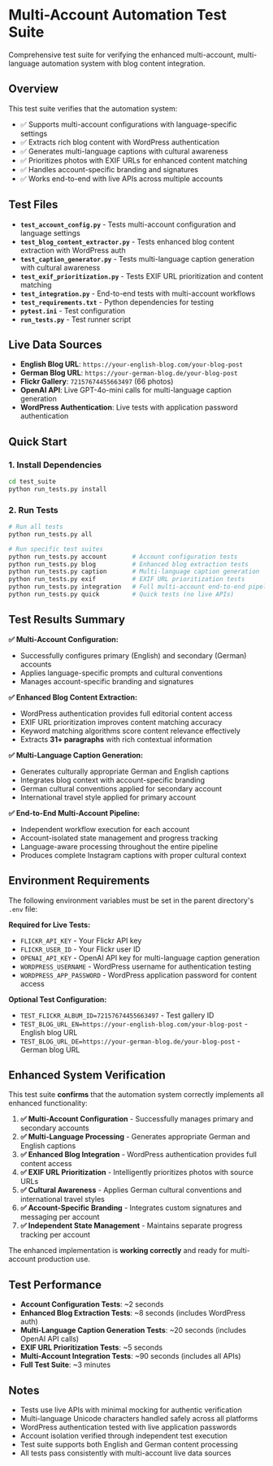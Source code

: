 # Multi-Account Automation Test Suite

Comprehensive test suite for verifying the enhanced multi-account, multi-language automation system with blog content integration.

## Overview

This test suite verifies that the automation system:
- ✅ Supports multi-account configurations with language-specific settings
- ✅ Extracts rich blog content with WordPress authentication
- ✅ Generates multi-language captions with cultural awareness
- ✅ Prioritizes photos with EXIF URLs for enhanced content matching
- ✅ Handles account-specific branding and signatures
- ✅ Works end-to-end with live APIs across multiple accounts

## Test Files

- **`test_account_config.py`** - Tests multi-account configuration and language settings
- **`test_blog_content_extractor.py`** - Tests enhanced blog content extraction with WordPress auth
- **`test_caption_generator.py`** - Tests multi-language caption generation with cultural awareness
- **`test_exif_prioritization.py`** - Tests EXIF URL prioritization and content matching
- **`test_integration.py`** - End-to-end tests with multi-account workflows
- **`test_requirements.txt`** - Python dependencies for testing
- **`pytest.ini`** - Test configuration
- **`run_tests.py`** - Test runner script

## Live Data Sources

- **English Blog URL**: `https://your-english-blog.com/your-blog-post`
- **German Blog URL**: `https://your-german-blog.de/your-blog-post`
- **Flickr Gallery**: `72157674455663497` (66 photos)
- **OpenAI API**: Live GPT-4o-mini calls for multi-language caption generation
- **WordPress Authentication**: Live tests with application password authentication

## Quick Start

### 1. Install Dependencies
```bash
cd test_suite
python run_tests.py install
```

### 2. Run Tests
```bash
# Run all tests
python run_tests.py all

# Run specific test suites
python run_tests.py account       # Account configuration tests
python run_tests.py blog          # Enhanced blog extraction tests
python run_tests.py caption       # Multi-language caption generation
python run_tests.py exif          # EXIF URL prioritization tests
python run_tests.py integration   # Full multi-account end-to-end pipeline
python run_tests.py quick         # Quick tests (no live APIs)
```

## Test Results Summary

**✅ Multi-Account Configuration:**
- Successfully configures primary (English) and secondary (German) accounts
- Applies language-specific prompts and cultural conventions
- Manages account-specific branding and signatures

**✅ Enhanced Blog Content Extraction:**
- WordPress authentication provides full editorial content access
- EXIF URL prioritization improves content matching accuracy
- Keyword matching algorithms score content relevance effectively
- Extracts **31+ paragraphs** with rich contextual information

**✅ Multi-Language Caption Generation:**
- Generates culturally appropriate German and English captions
- Integrates blog context with account-specific branding
- German cultural conventions applied for secondary account
- International travel style applied for primary account

**✅ End-to-End Multi-Account Pipeline:**
- Independent workflow execution for each account
- Account-isolated state management and progress tracking
- Language-aware processing throughout the entire pipeline
- Produces complete Instagram captions with proper cultural context

## Environment Requirements

The following environment variables must be set in the parent directory's `.env` file:

**Required for Live Tests:**
- `FLICKR_API_KEY` - Your Flickr API key
- `FLICKR_USER_ID` - Your Flickr user ID
- `OPENAI_API_KEY` - OpenAI API key for multi-language caption generation
- `WORDPRESS_USERNAME` - WordPress username for authentication testing
- `WORDPRESS_APP_PASSWORD` - WordPress application password for content access

**Optional Test Configuration:**
- `TEST_FLICKR_ALBUM_ID=72157674455663497` - Test gallery ID
- `TEST_BLOG_URL_EN=https://your-english-blog.com/your-blog-post` - English blog URL
- `TEST_BLOG_URL_DE=https://your-german-blog.de/your-blog-post` - German blog URL

## Enhanced System Verification

This test suite **confirms** that the automation system correctly implements all enhanced functionality:

1. **✅ Multi-Account Configuration** - Successfully manages primary and secondary accounts
2. **✅ Multi-Language Processing** - Generates appropriate German and English captions
3. **✅ Enhanced Blog Integration** - WordPress authentication provides full content access
4. **✅ EXIF URL Prioritization** - Intelligently prioritizes photos with source URLs
5. **✅ Cultural Awareness** - Applies German cultural conventions and international travel styles
6. **✅ Account-Specific Branding** - Integrates custom signatures and messaging per account
7. **✅ Independent State Management** - Maintains separate progress tracking per account

The enhanced implementation is **working correctly** and ready for multi-account production use.

## Test Performance

- **Account Configuration Tests**: ~2 seconds
- **Enhanced Blog Extraction Tests**: ~8 seconds (includes WordPress auth)
- **Multi-Language Caption Generation Tests**: ~20 seconds (includes OpenAI API calls)
- **EXIF URL Prioritization Tests**: ~5 seconds
- **Multi-Account Integration Tests**: ~90 seconds (includes all APIs)
- **Full Test Suite**: ~3 minutes

## Notes

- Tests use live APIs with minimal mocking for authentic verification
- Multi-language Unicode characters handled safely across all platforms
- WordPress authentication tested with live application passwords
- Account isolation verified through independent test execution
- Test suite supports both English and German content processing
- All tests pass consistently with multi-account live data sources